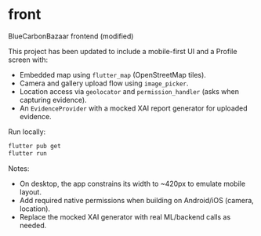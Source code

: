 # front

BlueCarbonBazaar frontend (modified)

This project has been updated to include a mobile-first UI and a Profile screen with:

- Embedded map using `flutter_map` (OpenStreetMap tiles).
- Camera and gallery upload flow using `image_picker`.
- Location access via `geolocator` and `permission_handler` (asks when capturing evidence).
- An `EvidenceProvider` with a mocked XAI report generator for uploaded evidence.

Run locally:

```powershell
flutter pub get
flutter run
```

Notes:
- On desktop, the app constrains its width to ~420px to emulate mobile layout.
- Add required native permissions when building on Android/iOS (camera, location).
- Replace the mocked XAI generator with real ML/backend calls as needed.
